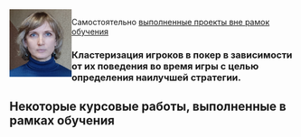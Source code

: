 <img src="фото для резюме.jpg" align="left" width="110" height="120" />

Самостоятельно <ins>выполненные проекты вне рамок обучения<ins>
### Кластеризация игроков в покер в зависимости от их поведения во время игры с целью определения наилучшей стратегии.

## Некоторые курсовые работы, выполненные в рамках обучения
